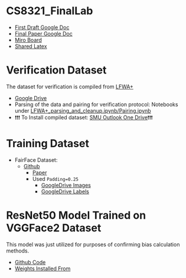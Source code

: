 # CS8321_FinalLab

* [First Draft Google Doc](https://docs.google.com/document/d/11tZkmYneFWWXYQxjDA_bsvjTjB7J_KGn3i37CjPZKFY/edit?usp=sharing)
* [Final Paper Google Doc](https://docs.google.com/document/d/16gqENeRNzuZr_eyEJzhWJBORatIGVhtdW8yIHX_AqZI/edit?usp=sharing)
* [Miro Board](https://miro.com/app/board/uXjVNhYbgqA=/?share_link_id=369794203799)
* [Shared Latex](https://www.overleaf.com/9279923836ktnscbhhdsxs#01c04b)

# Verification Dataset

The dataset for verification is compiled from [LFWA+](https://liuziwei7.github.io/projects/FaceAttributes.html)
  * [Google Drive](https://drive.google.com/drive/folders/0B7EVK8r0v71pQ3NzdzRhVUhSams?resourcekey=0-Kpdd6Vctf-AdJYfS55VULA)
  * Parsing of the data and pairing for verification protocol: Notebooks under [LFWA+_parsing_and_cleanup.ipynb/Pairing.ipynb](code/BuildingVerificationDataset)
  * ❗❗❗ To Install compiled dataset: [SMU Outlook One Drive](https://smu365-my.sharepoint.com/:f:/r/personal/galatoum_smu_edu/Documents/CS8321_Final_Lab?csf=1&web=1&e=O07wxP)❗❗❗
    
# Training Dataset 

* FairFace Dataset: 
    * [Github](https://github.com/joojs/fairface)
        * [Paper](https://openaccess.thecvf.com/content/WACV2021/papers/Karkkainen_FairFace_Face_Attribute_Dataset_for_Balanced_Race_Gender_and_Age_WACV_2021_paper.pdf)
        * Used `Padding=0.25`
            * [GoogleDrive Images](https://drive.google.com/file/d/1Z1RqRo0_JiavaZw2yzZG6WETdZQ8qX86/view)
            * [GoogleDrive Labels](https://drive.google.com/file/d/1i1L3Yqwaio7YSOCj7ftgk8ZZchPG7dmH/view)
            
# ResNet50 Model Trained on VGGFace2 Dataset

This model was just utilized for purposes of confirming bias calculation methods.
* [Github Code](https://github.com/WeidiXie/Keras-VGGFace2-ResNet50/tree/69a608a2a140b7025bcb69adcd2355e38cc89f1d)
* [Weights Installed From](https://drive.google.com/file/d/1AHVpuB24lKAqNyRRjhX7ABlEor6ByZlS/view)


